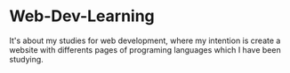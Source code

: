 # Web-Dev-Learning
It's about my studies for web development, where my intention is create a website with differents pages of programing languages which I have been studying.
